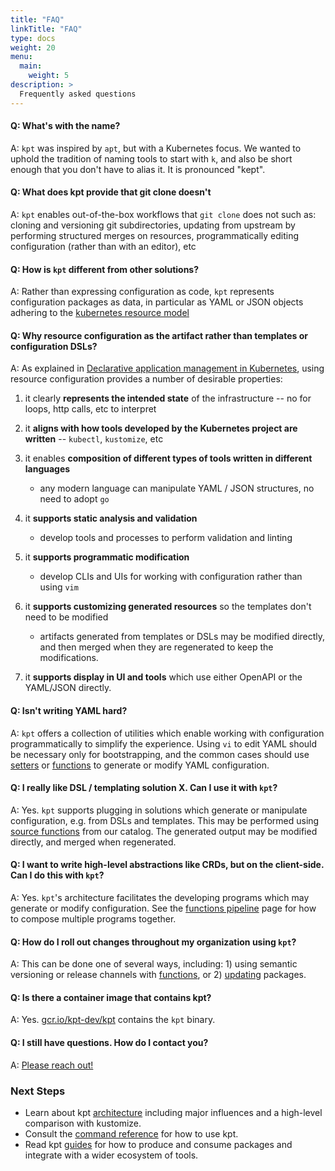 ```yaml
---
title: "FAQ"
linkTitle: "FAQ"
type: docs
weight: 20
menu:
  main:
    weight: 5
description: >
  Frequently asked questions
---
```


#### **Q: What's with the name?**

A: `kpt` was inspired by `apt`, but with a Kubernetes focus. We wanted to uphold the tradition
of naming tools to start with `k`, and also be short enough that you don't have to alias it.
It is pronounced "kept".

#### **Q: What does kpt provide that git clone doesn't**

A: `kpt` enables out-of-the-box workflows that `git clone` does not such as:
cloning and versioning git subdirectories, updating from upstream by
performing structured merges on resources, programmatically editing
configuration (rather than with an editor), etc

#### **Q: How is `kpt` different from other solutions?**

A: Rather than expressing configuration as code, `kpt` represents configuration packages as data,
in particular as YAML or JSON objects adhering to the [kubernetes resource model]

#### **Q: Why resource configuration as the artifact rather than templates or configuration DSLs?**

A: As explained in [Declarative application management in Kubernetes],
using resource configuration provides a number of desirable properties:

1. it clearly **represents the intended state** of the infrastructure -- no for loops, http calls,
   etc to interpret

2. it **aligns with how tools developed by the Kubernetes project are written** --
   `kubectl`, `kustomize`, etc

3. it enables **composition of different types of tools written in different languages**

   - any modern language can manipulate YAML / JSON structures, no need to adopt `go`

4. it **supports static analysis and validation**

   - develop tools and processes to perform validation and linting

5. it **supports programmatic modification**

   - develop CLIs and UIs for working with configuration rather than using `vim`

6. it **supports customizing generated resources** so the templates don't need to be modified

   - artifacts generated from templates or DSLs may be modified directly, and then merged
     when they are regenerated to keep the modifications.

7. it **supports display in UI and tools** which use either OpenAPI or the YAML/JSON directly.

#### **Q: Isn't writing YAML hard?**

A: `kpt` offers a collection of utilities which enable working with configuration
programmatically to simplify the experience. Using `vi` to edit YAML should be
necessary only for bootstrapping, and the common cases should use [setters]
or [functions] to generate or modify YAML configuration.

#### **Q: I really like DSL / templating solution X. Can I use it with `kpt`?**

A: Yes. `kpt` supports plugging in solutions which generate or manipulate configuration, e.g. from
DSLs and templates. This may be performed using [source functions] from our catalog. The generated
output may be modified directly, and merged when regenerated.

#### **Q: I want to write high-level abstractions like CRDs, but on the client-side. Can I do this with `kpt`?**

A: Yes. `kpt`'s architecture facilitates the developing programs which may generate or modify
configuration. See the [functions pipeline] page for how to compose multiple programs together.

#### **Q: How do I roll out changes throughout my organization using `kpt`?**

A: This can be done one of several ways, including: 1) using semantic versioning or release
channels with [functions], or 2) [updating] packages.

#### **Q: Is there a container image that contains kpt?**

A: Yes. [gcr.io/kpt-dev/kpt] contains the `kpt` binary.

#### **Q: I still have questions. How do I contact you?**

A: [Please reach out!][contact]

### Next Steps

- Learn about kpt [architecture] including major influences and a high-level comparison with kustomize.
- Consult the [command reference] for how to use kpt.
- Read kpt [guides] for how to produce and consume packages and integrate with a wider ecosystem of tools.

[updating]: ../reference/pkg/update
[functions]: ../reference/fn/run
[setters]: ../reference/cfg/set
[gcr.io/kpt-dev/kpt]: https://gcr.io/kpt-dev/kpt
[contact]: ../contact
[kubernetes resource model]: https://github.com/kubernetes/community/blob/master/contributors/design-proposals/architecture/resource-management.md
[declarative application management in kubernetes]: https://github.com/kubernetes/community/blob/master/contributors/design-proposals/architecture/declarative-application-management.md
[architecture]: ../concepts/architecture
[source functions]: ../guides/consumer/function/catalog/#sources
[functions pipeline]: ../guides/consumer/function/pipeline/
[command reference]: ../reference
[guides]: ../guides
